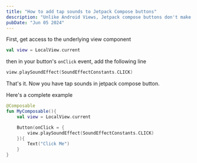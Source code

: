 ```yaml
---
title: "How to add tap sounds to Jetpack Compose buttons"
description: "Unlike Android Views, Jetpack compose buttons don't make the satisfying tap sounds. Here's how to enable add them to compose"
pubDate: "Jun 05 2024"
---
```


First, get access to the underlying view component

```kotlin
val view = LocalView.current
```

then in your button's `onClick` event, add the following line

```kotlin
view.playSoundEffect(SoundEffectConstants.CLICK)
```

That's it. Now you have tap sounds in jetpack compose button.

Here's a complete example

```kotlin
@Composable
fun MyComposable(){
    val view = LocalView.current

    Button(onClick = {
        view.playSoundEffect(SoundEffectConstants.CLICK)
    }){
        Text("Click Me")
    }
}
```
